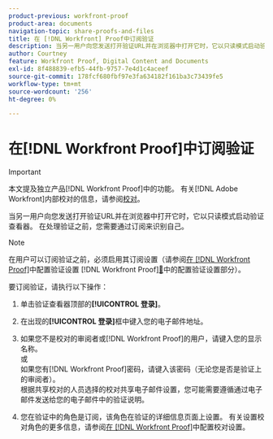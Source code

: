 ```yaml
---
product-previous: workfront-proof
product-area: documents
navigation-topic: share-proofs-and-files
title: 在 [!DNL Workfront] Proof中订阅验证
description: 当另一用户向您发送打开验证URL并在浏览器中打开它时，它以只读模式启动验证查看器。 在处理验证之前，您需要通过订阅来识别自己。
author: Courtney
feature: Workfront Proof, Digital Content and Documents
exl-id: 8f488839-efb5-44fb-9757-7e4d1c4aceef
source-git-commit: 178fcf680fbf97e3fa634182f161ba3c73439fe5
workflow-type: tm+mt
source-wordcount: '256'
ht-degree: 0%

---
```


# 在[!DNL Workfront Proof]中订阅验证

>[!IMPORTANT]
>
>本文提及独立产品[!DNL Workfront Proof]中的功能。 有关[!DNL Adobe Workfront]内部校对的信息，请参阅[校对](../../../review-and-approve-work/proofing/proofing.md)。

当另一用户向您发送打开验证URL并在浏览器中打开它时，它以只读模式启动验证查看器。 在处理验证之前，您需要通过订阅来识别自己。

>[!NOTE]
>
>在用户可以订阅验证之前，必须启用其订阅设置（请参阅[在 [!DNL Workfront Proof]](../../../workfront-proof/wp-work-proofsfiles/manage-your-work/configure-proof-settings.md)中配置验证设置 [!DNL Workfront Proof][&#128279;](../../../workfront-proof/wp-work-proofsfiles/manage-your-work/configure-proof-settings.md)中的配置验证设置部分）。

要订阅验证，请执行以下操作：

1. 单击验证查看器顶部的&#x200B;**[!UICONTROL 登录]**。
1. 在出现的&#x200B;**[!UICONTROL 登录]**&#x200B;框中键入您的电子邮件地址。
1. 如果您不是校对的审阅者或[!DNL Workfront Proof]的用户，请键入您的显示名称。\
   或\
   如果您有[!DNL Workfront Proof]密码，请键入该密码（无论您是否是验证上的审阅者）。\
   根据共享校对的人员选择的校对共享电子邮件设置，您可能需要遵循通过电子邮件发送给您的电子邮件中的验证说明。

1. 您在验证中的角色是订阅，该角色在验证的详细信息页面上设置。 有关设置校对角色的更多信息，请参阅[在 [!DNL Workfront Proof]](../../../workfront-proof/wp-work-proofsfiles/manage-your-work/configure-proof-settings.md)中配置校对设置。
